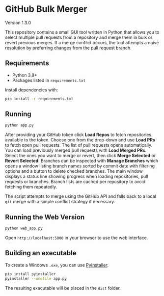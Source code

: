 # GitHub Bulk Merger

Version 1.3.0

This repository contains a small GUI tool written in Python that allows you to
select multiple pull requests from a repository and merge them in bulk or revert
previous merges.
If a merge conflict occurs, the tool attempts a naive resolution by preferring
changes from the pull request branch.

## Requirements

- Python 3.8+
- Packages listed in `requirements.txt`

Install dependencies with:

```bash
pip install -r requirements.txt
```

## Running

```bash
python app.py
```

After providing your GitHub token click **Load Repos** to fetch repositories
available to the token. Choose one from the drop-down and use **Load PRs** to
fetch open pull requests. The list of pull requests opens automatically.
You can load previously merged pull requests with **Load Merged PRs**. Select the ones you want
to merge or revert, then click **Merge Selected** or **Revert Selected**.
Branches can be inspected with **Manage Branches** which opens a window
listing branch names sorted by commit date with filtering options and a button
to delete checked branches.
The main window displays a status line showing progress when loading
repositories, pull requests or branches. Branch lists are cached per repository
to avoid fetching them repeatedly.

The script attempts to merge using the GitHub API and falls back to a local
`git` merge with a simple conflict strategy if necessary.

## Running the Web Version

```bash
python web_app.py
```

Open `http://localhost:5000` in your browser to use the web interface.

## Building an executable

To create a Windows `.exe`, you can use [PyInstaller](https://pyinstaller.org/):

```bash
pip install pyinstaller
pyinstaller --onefile app.py
```

The resulting executable will be placed in the `dist` folder.
